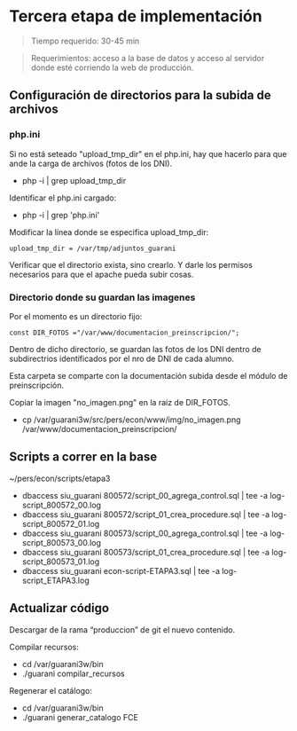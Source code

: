 # Tercera etapa de implementación

> Tiempo requerido: 30-45 min

> Requerimientos: acceso a la base de datos y acceso al servidor donde esté corriendo la web de producción.

## Configuración de directorios para la subida de archivos

### php.ini
Si no está seteado "upload_tmp_dir" en el php.ini, hay que hacerlo para que ande la carga de archivos (fotos de los DNI).
- php -i | grep upload_tmp_dir

Identificar el php.ini cargado:
- php -i | grep 'php.ini'

Modificar la línea donde se especifica upload_tmp_dir:
```
upload_tmp_dir = /var/tmp/adjuntos_guarani
```
Verificar que el directorio exista, sino crearlo. Y darle los permisos necesarios para que el apache pueda subir cosas. 

### Directorio donde su guardan las imagenes
Por el momento es un directorio fijo:
```
const DIR_FOTOS ="/var/www/documentacion_preinscripcion/";
```
Dentro de dicho directorio, se guardan las fotos de los DNI dentro de subdirectrios identificados por el nro de DNI de cada alumno.

Esta carpeta se comparte con la documentación subida desde el módulo de preinscripción. 

Copiar la imagen "no_imagen.png" en la raiz de DIR_FOTOS.

- cp /var/guarani3w/src/pers/econ/www/img/no_imagen.png /var/www/documentacion_preinscripcion/


## Scripts a correr en la base 

~/pers/econ/scripts/etapa3

- dbaccess siu_guarani 800572/script_00_agrega_control.sql | tee -a log-script_800572_00.log
- dbaccess siu_guarani 800572/script_01_crea_procedure.sql | tee -a log-script_800572_01.log
- dbaccess siu_guarani 800573/script_00_agrega_control.sql | tee -a log-script_800573_00.log
- dbaccess siu_guarani 800573/script_01_crea_procedure.sql | tee -a log-script_800573_01.log
- dbaccess siu_guarani econ-script-ETAPA3.sql | tee -a log-script_ETAPA3.log


## Actualizar código 

Descargar de la rama “produccion” de git el nuevo contenido.

Compilar recursos: 
- cd /var/guarani3w/bin 
- ./guarani compilar_recursos

Regenerar el catálogo: 
- cd /var/guarani3w/bin 
- ./guarani generar_catalogo FCE
